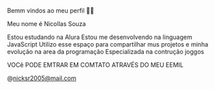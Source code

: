 Bemm vindos ao meu perfil 💙💙

Meu nome é Nicollas Souza

Estou estudando na Alura
Estou me desenvolvendo na linguagem JavaScript
Utilizo esse espaço para compartilhar mus projetos e minha evolução na area da programação
Especializada na contrução joggos 

VOCê PODE EMTRAR EM COMTATO ATRAVÉS DO MEU EEMIL

@nicksr2005@mail.com
